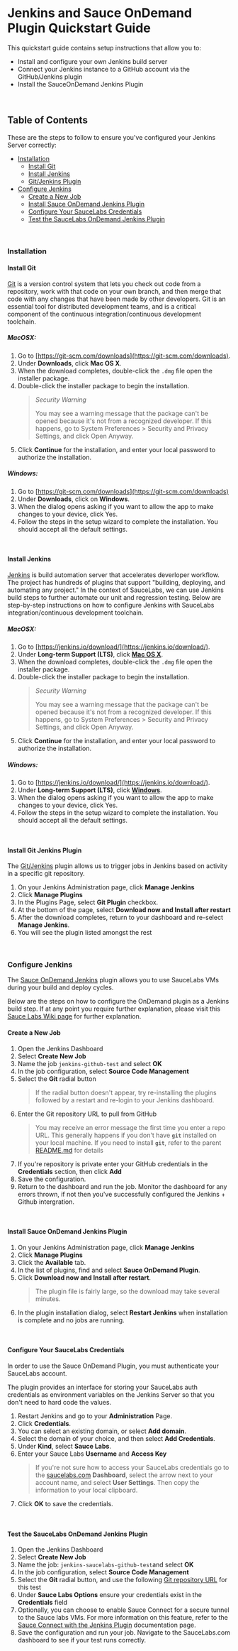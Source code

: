 # Jenkins and Sauce OnDemand Plugin Quickstart Guide

This quickstart guide contains setup instructions that allow you to:
* Install and configure your own Jenkins build server
* Connect your Jenkins instance to a GitHub account via the GitHub/Jenkins plugin
* Install the SauceOnDemand Jenkins Plugin

<br />

## Table of Contents

These are the steps to follow to ensure you've configured your Jenkins Server correctly:
* [Installation](#installation)
    * [Install Git](#install-git)
    * [Install Jenkins](#install-jenkins)
    * [Git/Jenkins Plugin](#install-git-jenkins-plugin)
* [Configure Jenkins](#configure-jenkins)
    * [Create a New Job](#create-a-new-job)
    * [Install Sauce OnDemand Jenkins Plugin](#install-sauce-ondemand-jenkins-plugin)
    * [Configure Your SauceLabs Credentials](#configure-your-saucelabs-credentials)
    * [Test the SauceLabs OnDemand Jenkins Plugin](#test-the-saucelabs-ondemand-jenkins-plugin)
<br />

### Installation

#### Install Git

[Git](https://git-scm.com/doc) is a version control system that lets you check out code from a repository, 
work with that code on your own branch, and then merge that code with any changes that have been made by other developers. 
Git is an essential tool for distributed development teams, and is a critical component of the continuous 
integration/continuous development toolchain.

##### MacOSX:

1. Go to [https://git-scm.com/downloads](https://git-scm.com/downloads).
2. Under **Downloads**, click **Mac OS X**.
3. When the download completes, double-click the `.dmg` file open the installer package.
4. Double-click the installer package to begin the installation.
    > *Security Warning*
    >
    > You may see a warning message that the package can't be opened because it's not from a recognized developer. 
    If this happens, go to System Preferences > Security and Privacy Settings, and click Open Anyway.
5. Click **Continue** for the installation, and enter your local password to authorize the installation.

##### Windows:

1. Go to [https://git-scm.com/downloads](https://git-scm.com/downloads)
2. Under **Downloads**, click on **Windows**.
3. When the dialog opens asking if you want to allow the app to make changes to your device, click Yes.
4. Follow the steps in the setup wizard to complete the installation. You should accept all the default settings.

<br />

#### Install Jenkins

[Jenkins](https://jenkins.io/) is build automation server that accelerates deverloper workflow. The project has hundreds of plugins that support "building, deploying, and automating any project." In the context of SauceLabs, we can use Jenkins build steps to further automate our unit and regression testing. Below are step-by-step instructions on how to configure Jenkins with SauceLabs
integration/continuous development toolchain.

##### MacOSX:

1. Go to [https://jenkins.io/download/](https://jenkins.io/download/).
2. Under **Long-term Support (LTS)**, click **[Mac OS X](https://jenkins.io/download/thank-you-downloading-osx-installer-stable)**.
3. When the download completes, double-click the `.dmg` file open the installer package.
4. Double-click the installer package to begin the installation.
    > *Security Warning*
    >
    > You may see a warning message that the package can't be opened because it's not from a recognized developer. 
    If this happens, go to System Preferences > Security and Privacy Settings, and click Open Anyway.
5. Click **Continue** for the installation, and enter your local password to authorize the installation.

##### Windows:

1. Go to [https://jenkins.io/download/](https://jenkins.io/download/).
2. Under **Long-term Support (LTS)**, click **[Windows](https://jenkins.io/download/thank-you-downloading-windows-installer-stable)**.
3. When the dialog opens asking if you want to allow the app to make changes to your device, click Yes.
4. Follow the steps in the setup wizard to complete the installation. You should accept all the default settings.

<br />

#### Install Git Jenkins Plugin
The [Git/Jenkins](https://github.com/jenkinsci/git-plugin) plugin allows us to trigger jobs in Jenkins based on activity in a specific git repository.

1. On your Jenkins Administration page, click **Manage Jenkins**
2. Click **Manage Plugins**
3. In the Plugins Page, select **Git Plugin** checkbox.
4. At the bottom of the page, select **Download now and Install after restart**
5. After the download completes, return to your dashboard and re-select **Manage Jenkins**.
6. You will see the plugin listed amongst the rest

<br />

### Configure Jenkins
The [Sauce OnDemand Jenkins](https://wiki.jenkins.io/display/JENKINS/Sauce+OnDemand+Plugin) plugin allows you to use SauceLabs VMs during your build and deploy cycles.

Below are the steps on how to configure the OnDemand plugin as a Jenkins build step. If at any point you require further explanation, please visit this [Sauce Labs Wiki page](https://wiki.saucelabs.com/display/DOCS/Installing+and+Configuring+the+Sauce+OnDemand+Plugin+for+Jenkins) for further explanation.

#### Create a New Job
1. Open the Jenkins Dashboard
2. Select **Create New Job**
3. Name the job `jenkins-github-test` and select **OK**
4. In the job configuration, select **Source Code Management**
5. Select the **Git** radial button
    > If the radial button doesn't appear, try re-installing the plugins followed by a restart and re-login to your Jenkins dashboard.
6. Enter the Git repository URL to pull from GitHub
    > You may receive an error message the first time you enter a repo URL. This generally happens if you don't have **`git`** installed on your local machine. If you need to install **`git`**, refer to the parent [README.md](../README.md) for details
7. If you're repository is private enter your GitHub credentials in the **Credentials** section, then click **Add**
8. Save the configuration.
9. Return to the dashboard and run the job. Monitor the dashboard for any errors thrown, if not then you've successfully configured the Jenkins + Github intergration.

<br />

#### Install Sauce OnDemand Jenkins Plugin
1. On your Jenkins Administration page, click **Manage Jenkins** 
2. Click **Manage Plugins** 
3. Click the **Available** tab. 
4. In the list of plugins, find and select **Sauce OnDemand Plugin**. 
5. Click **Download now and Install after restart**.
    > The plugin file is fairly large, so the download may take several minutes.  
6. In the plugin installation dialog, select **Restart Jenkins** when installation is complete and no jobs are running. 

<br />

#### Configure Your SauceLabs Credentials

In order to use the Sauce OnDemand Plugin, you must authenticate your SauceLabs account. 

The plugin provides an interface for storing your SauceLabs auth credentials as environment variables on the Jenkins Server so that you don't need to hard code the values.

1. Restart Jenkins and go to your **Administration** Page.
2. Click **Credentials**.
3. You can select an existing domain, or select **Add domain**.
4. Select the domain of your choice, and then select **Add Credentials**.
5. Under **Kind**, select **Sauce Labs**.
6. Enter your Sauce Labs **Username** and **Access Key**
    > If you're not sure how to access your SauceLabs credentials go to the [saucelabs.com](https://app.saucelabs.com/dashboard/builds) **Dashboard**, select the arrow next to your account name, and select **User Settings**. Then copy the information to your local clipboard.
7. Click **OK** to save the credentials.

<br />

#### Test the SauceLabs OnDemand Jenkins Plugin

1. Open the Jenkins Dashboard
2. Select **Create New Job**
3. Name the job: `jenkins-saucelabs-github-test`and select **OK**
4. In the job configuration, select **Source Code Management**
5. Select the **Git** radial button, and use the following [Git repository URL]() for this test
6. Under **Sauce Labs Options** ensure your credentials exist in the **Credentials** field
7. Optionally, you can choose to enable Sauce Connect for a secure tunnel to the Sauce labs VMs. For more information on this feature, refer to the [Sauce Connect with the Jenkins Plugin](https://wiki.saucelabs.com/display/DOCSDEV/Configuring+Sauce+Connect+with+the+Jenkins+Plugin) documentation page.
8. Save the configuration and run your job. Navigate to the SauceLabs.com dashboard to see if your test runs correctly.

<br />
